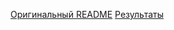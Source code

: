 [Оригинальный README](https://github.com/akamaster/pytorch_resnet_cifar10/blob/master/README.md)
[Результаты](notebooks/report.ipynb)